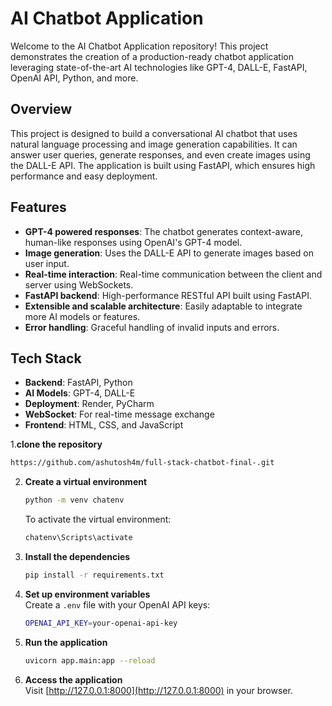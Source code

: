
# AI Chatbot Application

Welcome to the AI Chatbot Application repository! This project demonstrates the creation of a production-ready chatbot application leveraging state-of-the-art AI technologies like GPT-4, DALL-E, FastAPI, OpenAI API, Python, and more.

## Overview
This project is designed to build a conversational AI chatbot that uses natural language processing and image generation capabilities. It can answer user queries, generate responses, and even create images using the DALL-E API. The application is built using FastAPI, which ensures high performance and easy deployment.
 
## Features
- **GPT-4 powered responses**: The chatbot generates context-aware, human-like responses using OpenAI's GPT-4 model.
- **Image generation**: Uses the DALL-E API to generate images based on user input.
- **Real-time interaction**: Real-time communication between the client and server using WebSockets.
- **FastAPI backend**: High-performance RESTful API built using FastAPI.
- **Extensible and scalable architecture**: Easily adaptable to integrate more AI models or features.
- **Error handling**: Graceful handling of invalid inputs and errors.

## Tech Stack
- **Backend**: FastAPI, Python
- **AI Models**: GPT-4, DALL-E
- **Deployment**: Render, PyCharm
- **WebSocket**: For real-time message exchange
- **Frontend**: HTML, CSS, and JavaScript
  
1.**clone the repository**
  ```bash
  https://github.com/ashutosh4m/full-stack-chatbot-final-.git
  ```

2. **Create a virtual environment**  
   ```bash
   python -m venv chatenv
   ```
   To activate the virtual environment:
   ```bash
   chatenv\Scripts\activate
   ```

3. **Install the dependencies**  
   ```bash
   pip install -r requirements.txt
   ```

4. **Set up environment variables**  
   Create a `.env` file with your OpenAI API keys:
   ```bash
   OPENAI_API_KEY=your-openai-api-key
   ```

5. **Run the application**  
   ```bash
   uvicorn app.main:app --reload
   ```

6. **Access the application**  
   Visit [http://127.0.0.1:8000](http://127.0.0.1:8000) in your browser.

